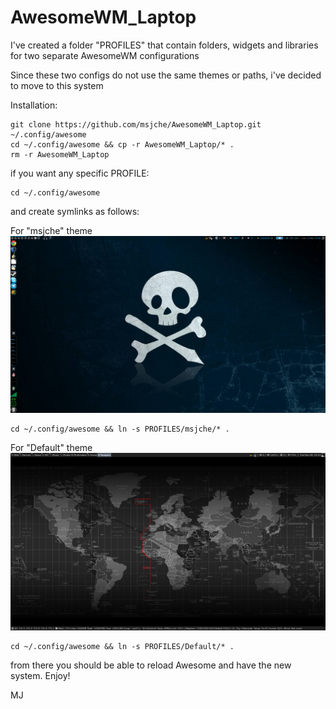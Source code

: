 # AwesomeWM_Laptop

I've created a folder "PROFILES" that contain folders, widgets and libraries for two separate AwesomeWM configurations

Since these two configs do not use the same themes or paths, i've decided to move to this system

Installation:

	git clone https://github.com/msjche/AwesomeWM_Laptop.git ~/.config/awesome
	cd ~/.config/awesome && cp -r AwesomeWM_Laptop/* .
	rm -r AwesomeWM_Laptop

if you want any specific PROFILE:

	cd ~/.config/awesome

and create symlinks as follows:

For "msjche" theme
![Alt text](msjche.png?raw=true "Title")

	cd ~/.config/awesome && ln -s PROFILES/msjche/* .

For "Default" theme
![Alt text](default.png?raw=true "Title")

	cd ~/.config/awesome && ln -s PROFILES/Default/* .

from there you should be able to reload Awesome and have the new system. Enjoy!

MJ
